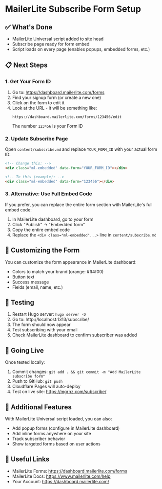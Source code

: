 # MailerLite Subscribe Form Setup

## ✅ What's Done
- MailerLite Universal script added to site head
- Subscribe page ready for form embed
- Script loads on every page (enables popups, embedded forms, etc.)

## 📋 Next Steps

### 1. Get Your Form ID

1. Go to: https://dashboard.mailerlite.com/forms
2. Find your signup form (or create a new one)
3. Click on the form to edit it
4. Look at the URL - it will be something like:
   ```
   https://dashboard.mailerlite.com/forms/123456/edit
   ```
   The number `123456` is your Form ID

### 2. Update Subscribe Page

Open `content/subscribe.md` and replace `YOUR_FORM_ID` with your actual form ID:

```html
<!-- Change this: -->
<div class="ml-embedded" data-form="YOUR_FORM_ID"></div>

<!-- To this (example): -->
<div class="ml-embedded" data-form="123456"></div>
```

### 3. Alternative: Use Full Embed Code

If you prefer, you can replace the entire form section with MailerLite's full embed code:

1. In MailerLite dashboard, go to your form
2. Click "Publish" → "Embedded form"
3. Copy the entire embed code
4. Replace the `<div class="ml-embedded"...>` line in `content/subscribe.md`

## 🎨 Customizing the Form

You can customize the form appearance in MailerLite dashboard:
- Colors to match your brand (orange: #ff4f00)
- Button text
- Success message
- Fields (email, name, etc.)

## 🧪 Testing

1. Restart Hugo server: `hugo server -D`
2. Go to: http://localhost:1313/subscribe/
3. The form should now appear
4. Test subscribing with your email
5. Check MailerLite dashboard to confirm subscriber was added

## 🚀 Going Live

Once tested locally:
1. Commit changes: `git add . && git commit -m "Add MailerLite subscribe form"`
2. Push to GitHub: `git push`
3. Cloudflare Pages will auto-deploy
4. Test on live site: https://mgrnz.com/subscribe/

## 📧 Additional Features

With MailerLite Universal script loaded, you can also:
- Add popup forms (configure in MailerLite dashboard)
- Add inline forms anywhere on your site
- Track subscriber behavior
- Show targeted forms based on user actions

## 🔗 Useful Links

- MailerLite Forms: https://dashboard.mailerlite.com/forms
- MailerLite Docs: https://www.mailerlite.com/help
- Your Account: https://dashboard.mailerlite.com/
